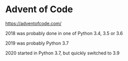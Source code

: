 # Advent of Code

https://adventofcode.com/

2018 was probably done in one of Python 3.4, 3.5 or 3.6

2019 was probably Python 3.7

2020 started in Python 3.7, but quickly switched to 3.9
